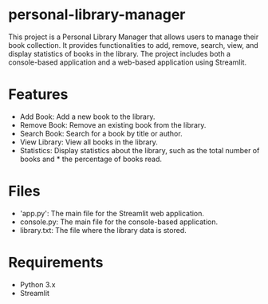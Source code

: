 # personal-library-manager

This project is a Personal Library Manager that allows users to manage their book collection. It provides functionalities to add, remove, search, view, and display statistics of books in the library. The project includes both a console-based application and a web-based application using Streamlit.

# Features
* Add Book: Add a new book to the library.
* Remove Book: Remove an existing book from the library.
* Search Book: Search for a book by title or author.
* View Library: View all books in the library.
* Statistics: Display statistics about the library, such as the total number of books and * the percentage of books read.

# Files
* 'app.py': The main file for the Streamlit web application.
* console.py: The main file for the console-based application.
* library.txt: The file where the library data is stored.

# Requirements
* Python 3.x
* Streamlit
